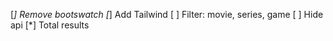 [*] Remove bootswatch
[*] Add Tailwind
[ ] Filter: movie, series, game
[ ] Hide api
[*] Total results

